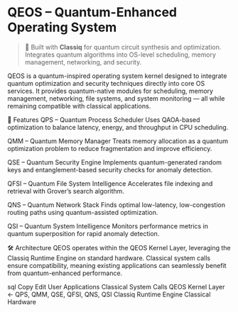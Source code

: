 # QEOS – Quantum-Enhanced Operating System

> 🚀 Built with **Classiq** for quantum circuit synthesis and optimization.  
> Integrates quantum algorithms into OS-level scheduling, memory management, networking, and security.

QEOS is a quantum-inspired operating system kernel designed to integrate quantum optimization and security techniques directly into core OS services.
It provides quantum-native modules for scheduling, memory management, networking, file systems, and system monitoring — all while remaining compatible with classical applications.

🚀 Features
QPS – Quantum Process Scheduler
Uses QAOA-based optimization to balance latency, energy, and throughput in CPU scheduling.

QMM – Quantum Memory Manager
Treats memory allocation as a quantum optimization problem to reduce fragmentation and improve efficiency.

QSE – Quantum Security Engine
Implements quantum-generated random keys and entanglement-based security checks for anomaly detection.

QFSI – Quantum File System Intelligence
Accelerates file indexing and retrieval with Grover’s search algorithm.

QNS – Quantum Network Stack
Finds optimal low-latency, low-congestion routing paths using quantum-assisted optimization.

QSI – Quantum System Intelligence
Monitors performance metrics in quantum superposition for rapid anomaly detection.

🛠 Architecture
QEOS operates within the QEOS Kernel Layer, leveraging the Classiq Runtime Engine on standard hardware.
Classical system calls ensure compatibility, meaning existing applications can seamlessly benefit from quantum-enhanced performance.

sql
Copy
Edit
User Applications
Classical System Calls
QEOS Kernel Layer  ← QPS, QMM, QSE, QFSI, QNS, QSI
Classiq Runtime Engine
Classical Hardware
